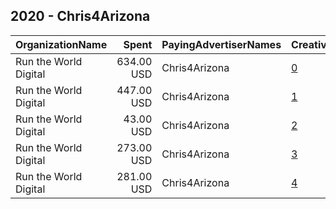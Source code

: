 ## 2020 - Chris4Arizona 
|OrganizationName|Spent|PayingAdvertiserNames|CreativeUrls|Impressions|Genders|AgeBrackets|CountryCodes|BillingAddresses|CandidateBallotInformation|
|:---|---:|:---|:---|---:|:---|:---|:---|:---|:---|
|Run the World Digital|634.00 USD|Chris4Arizona|[0](https://www.snap.com/political-ads/asset/520e9aa7ada3d079035ee8e1be0fb428471846da8a5307c6c1ef299ab416550a?mediaType=mp4)|34,572||18+|united states|"1324 Spaight St,Madison,53703,US"|Christine Marsh|
|Run the World Digital|447.00 USD|Chris4Arizona|[1](https://www.snap.com/political-ads/asset/c3bda1ac79d38779667dc1f3be12aeeae40b88a78a930f01046f2d38453d3288?mediaType=mp4)|24,426||18+|united states|"1324 Spaight St,Madison,53703,US"|Christine Marsh|
|Run the World Digital|43.00 USD|Chris4Arizona|[2](https://www.snap.com/political-ads/asset/2fbeec312ee8ce0601c2ed53e0137429c3b1f86234b37954499341b9bffa2029?mediaType=mp4)|3,723||18+|united states|"1324 Spaight St,Madison,53703,US"|Christine Marsh|
|Run the World Digital|273.00 USD|Chris4Arizona|[3](https://www.snap.com/political-ads/asset/c3bda1ac79d38779667dc1f3be12aeeae40b88a78a930f01046f2d38453d3288?mediaType=mp4)|11,119||18+|united states|"1324 Spaight St,Madison,53703,US"|Christine Marsh|
|Run the World Digital|281.00 USD|Chris4Arizona|[4](https://www.snap.com/political-ads/asset/520e9aa7ada3d079035ee8e1be0fb428471846da8a5307c6c1ef299ab416550a?mediaType=mp4)|10,757||18+|united states|"1324 Spaight St,Madison,53703,US"|Christine Marsh|
